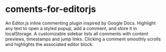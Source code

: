 # coments-for-editorjs
An Editor.js inline commenting plugin inspired by Google Docs. Highlight any text to open a styled popup, add a comment, and store it in localStorage. A customizable sidebar lists all comments with content previews, timestamps and jump links. Clicking a comment smoothly scrolls and highlights the associated editor block.
